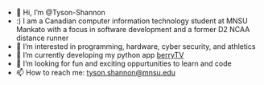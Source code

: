 - 👋 Hi, I’m @Tyson-Shannon
- :) I am a Canadian computer information technology student at MNSU Mankato with a focus in software development and a former D2 NCAA distance runner
- 👀 I’m interested in programming, hardware, cyber security, and athletics
- 🌱 I’m currently developing my python app [berryTV](https://github.com/Tyson-Shannon/berryTV)
- 🔎 I’m looking for fun and exciting oppurtunities to learn and code
- 📫 How to reach me: tyson.shannon@mnsu.edu

<!---
Tyson-Shannon/Tyson-Shannon is a ✨ special ✨ repository because its `README.md` (this file) appears on your GitHub profile.
You can click the Preview link to take a look at your changes.
--->
